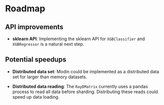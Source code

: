 Roadmap
=======

API improvements
----------------

- __sklearn API__: Implementing the sklearn API for 
  `XGBClassifier` and `XGBRegressor` is a natural next step.

Potential speedups
------------------

- __Distributed data set__: Modin could be implemented as a 
  distributed data set for larger than memory datasets.

- __Distributed data reading__: The `RayDMatrix` currently uses a
  pandas process to read all data before sharding.
  Distributing these reads could speed up data loading.


